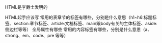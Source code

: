 HTML是李爵士发明的  

HTML起手应该写 <!DOCTYPE html>
常用的表章节的标签有哪些，分别是什么意思（h1~h6:标题标签、section:章节标签、article:文档标签、main跟body有关的主体标签、aside:侧边栏等等）
全局属性有哪些
常用的内容标签有哪些，分别是什么意思（a、strong、em、code、pre 等等）
